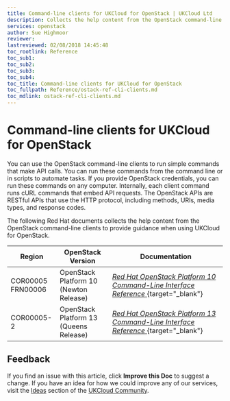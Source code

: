 ```yaml
---
title: Command-line clients for UKCloud for OpenStack | UKCloud Ltd
description: Collects the help content from the OpenStack command-line clients, for reference
services: openstack
author: Sue Highmoor
reviewer:
lastreviewed: 02/08/2018 14:45:48
toc_rootlink: Reference
toc_sub1:
toc_sub2:
toc_sub3:
toc_sub4:
toc_title: Command-line clients for UKCloud for OpenStack
toc_fullpath: Reference/ostack-ref-cli-clients.md
toc_mdlink: ostack-ref-cli-clients.md
---
```


# Command-line clients for UKCloud for OpenStack

You can use the OpenStack command-line clients to run simple commands that make API calls. You can run these commands from the command line or in scripts to automate tasks. If you provide OpenStack credentials, you can run these commands on any computer. Internally, each client command runs cURL commands that embed API requests. The OpenStack APIs are RESTful APIs that use the HTTP protocol, including methods, URIs, media types, and response codes.

The following Red Hat documents collects the help content from the OpenStack command-line clients to provide guidance when using UKCloud for OpenStack.



| Region              | OpenStack Version                      | Documentation                                                                                                                                                                                                               |
|---------------------|----------------------------------------|-----------------------------------------------------------------------------------------------------------------------------------------------------------------------------------------------------------------------------|
| COR00005 <BR> FRN00006 | OpenStack Platform 10 <BR>(Newton Release) | [*Red Hat OpenStack Platform 10 Command-Line Interface Reference* ](https://access.redhat.com/documentation/en-us/red_hat_openstack_platform/10/html-single/command-line_interface_reference_guide/index ){target="_blank"} |
| COR00005-2          | OpenStack Platform 13 <BR> (Queens Release) | [*Red Hat OpenStack Platform 13 Command-Line Interface Reference* ](https://access.redhat.com/documentation/en-us/red_hat_openstack_platform/13/html/command_line_interface_reference/index ){target="_blank"}              |


## Feedback

If you find an issue with this article, click **Improve this Doc** to suggest a change. If you have an idea for how we could improve any of our services, visit the [Ideas](https://community.ukcloud.com/ideas) section of the [UKCloud Community](https://community.ukcloud.com).
